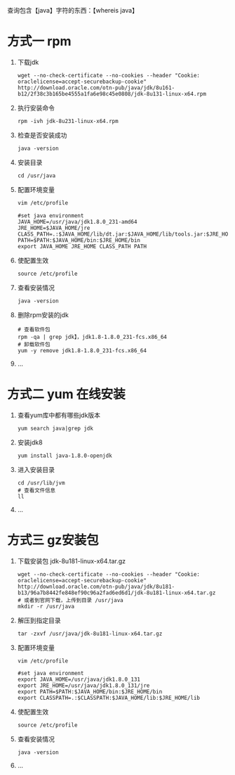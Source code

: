 
查询包含【java】字符的东西：【whereis java】

# 方式一 rpm

1. 下载jdk

   ~~~shell
   wget --no-check-certificate --no-cookies --header "Cookie: oraclelicense=accept-securebackup-cookie" http://download.oracle.com/otn-pub/java/jdk/8u161-b12/2f38c3b165be4555a1fa6e98c45e0808/jdk-8u131-linux-x64.rpm
   ~~~

2. 执行安装命令

   ~~~shell
   rpm -ivh jdk-8u231-linux-x64.rpm
   ~~~

3. 检查是否安装成功

   ~~~shell
   java -version
   ~~~

4. 安装目录

   ~~~shell
   cd /usr/java
   ~~~

5. 配置环境变量

   ~~~sh
   vim /etc/profile
   ~~~

   ~~~shell
   #set java environment
   JAVA_HOME=/usr/java/jdk1.8.0_231-amd64
   JRE_HOME=$JAVA_HOME/jre
   CLASS_PATH=.:$JAVA_HOME/lib/dt.jar:$JAVA_HOME/lib/tools.jar:$JRE_HOME/lib
   PATH=$PATH:$JAVA_HOME/bin:$JRE_HOME/bin
   export JAVA_HOME JRE_HOME CLASS_PATH PATH
   ~~~

6. 使配置生效

   ~~~shell
   source /etc/profile 
   ~~~

7. 查看安装情况

   ~~~shell
   java -version
   ~~~

8. 删除rpm安装的jdk

   ~~~shell
   # 查看软件包
   rpm -qa | grep jdk】，jdk1.8-1.8.0_231-fcs.x86_64
   # 卸载软件包
   yum -y remove jdk1.8-1.8.0_231-fcs.x86_64
   ~~~

9. …

# 方式二 yum 在线安装

1. 查看yum库中都有哪些jdk版本

   ~~~shell
   yum search java|grep jdk
   ~~~

2. 安装jdk8

   ~~~
   yum install java-1.8.0-openjdk
   ~~~

3. 进入安装目录

   ~~~shell
   cd /usr/lib/jvm
   # 查看文件信息
   ll
   ~~~

4. …

# 方式三  gz安装包

1. 下载安装包 jdk-8u181-linux-x64.tar.gz

   ~~~shell
   wget --no-check-certificate --no-cookies --header "Cookie: oraclelicense=accept-securebackup-cookie" http://download.oracle.com/otn-pub/java/jdk/8u181-b13/96a7b8442fe848ef90c96a2fad6ed6d1/jdk-8u181-linux-x64.tar.gz
   # 或者到官网下载，上传到目录 /usr/java
   mkdir -r /usr/java
   ~~~

2. 解压到指定目录

   ~~~shell
   tar -zxvf /usr/java/jdk-8u181-linux-x64.tar.gz
   ~~~

3. 配置环境变量

   ~~~shell
   vim /etc/profile
   ~~~

   ~~~shell
   #set java environment
   export JAVA_HOME=/usr/java/jdk1.8.0_131
   export JRE_HOME=/usr/java/jdk1.8.0_131/jre
   export PATH=$PATH:$JAVA_HOME/bin:$JRE_HOME/bin
   export CLASSPATH=.:$CLASSPATH:$JAVA_HOME/lib:$JRE_HOME/lib 
   ~~~

4. 使配置生效

   ~~~shell
   source /etc/profile
   ~~~

5. 查看安装情况

   ~~~shell
   java -version
   ~~~

6. …